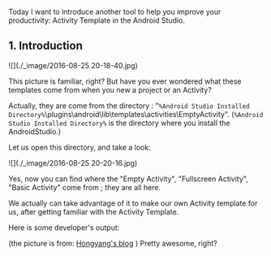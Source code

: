 Today I want to introduce another tool to help you improve your  productivity: Activity Template in the Android Studio.

## 1. Introduction

![](./_image/2016-08-25 20-18-40.jpg)

This picture is familiar, right? But have you ever wondered what these templates come from when you new a project or an Activity?

Actually, they are come from the directory : "`%Android Studio Installed Directory%`\plugins\android\lib\templates\activities\EmptyActivity".    (`%Android Studio Installed Directory%` is the directory where you install the AndroidStudio.)

Let us open this directory, and take a look:

![](./_image/2016-08-25 20-20-16.jpg)

Yes, now you can find where the "Empty Activity", "Fullscreen Activity", "Basic Activity" come from ; they are all here.

We actually can take advantage of it to make our own Activity template for us, after getting familiar with the Activity Template.

Here is some developer's output:

[](https://i1.kknews.cc/large/a9f00054c5ed33d480d)

(the picture is from: [Hongyang's blog](http://blog.csdn.net/lmj623565791/article/details/51592043) )
Pretty awesome, right?  
